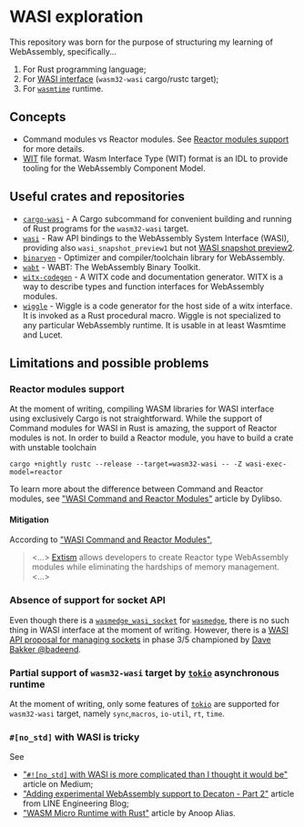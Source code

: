 # WASI exploration

This repository was born for the purpose of structuring my learning of WebAssembly, specifically...

1. For Rust programming language;
2. For [WASI interface] (`wasm32-wasi` cargo/rustc target);
3. For [`wasmtime`] runtime.

## Concepts

* Command modules vs Reactor modules. See [Reactor modules support](#reactor-modules-support) for more details.
* [WIT] file format. Wasm Interface Type (WIT) format is an IDL to provide tooling for the WebAssembly Component Model.

## Useful crates and repositories

* [`cargo-wasi`] - A Cargo subcommand for convenient building and running of Rust programs for the `wasm32-wasi` target.
* [`wasi`] - Raw API bindings to the WebAssembly System Interface (WASI), providing also `wasi_snapshot_preview1` but not [WASI snapshot preview2](https://github.com/nodejs/uvwasi/issues/59).
* [`binaryen`] - Optimizer and compiler/toolchain library for WebAssembly.
* [`wabt`] - WABT: The WebAssembly Binary Toolkit.
* [`witx-codegen`] - A WITX code and documentation generator. WITX is a way to describe types and function interfaces for WebAssembly modules.
* [`wiggle`]  - Wiggle is a code generator for the host side of a witx interface. It is invoked as a Rust procedural macro. Wiggle is not specialized to any particular WebAssembly runtime. It is usable in at least Wasmtime and Lucet.

## Limitations and possible problems

### Reactor modules support

At the moment of writing, compiling WASM libraries for WASI interface using exclusively Cargo is not straightforward. While the support of Command modules for WASI in Rust is amazing, the support of Reactor modules is not. In order to build a Reactor module, you have to build a crate with unstable toolchain

```console
cargo +nightly rustc --release --target=wasm32-wasi -- -Z wasi-exec-model=reactor
```

To learn more about the difference between Command and Reactor modules, see ["WASI Command and Reactor Modules"] article by Dylibso.

#### Mitigation

According to ["WASI Command and Reactor Modules"],

> <...> [Extism] allows developers to create Reactor type WebAssembly modules while eliminating the hardships of memory management. <...>

### Absence of support for socket API

Even though there is a [`wasmedge_wasi_socket`] for [`wasmedge`], there is no such thing in WASI interface at the moment of writing. However, there is a [WASI API proposal for managing sockets] in phase 3/5 championed by [Dave Bakker @badeend].

### Partial support of `wasm32-wasi` target by [`tokio`] asynchronous runtime

At the moment of writing, only some features of [`tokio`] are supported for `wasm32-wasi` target, namely `sync`,`macros`, `io-util`, `rt`, `time`.

### `#[no_std]`  with WASI is tricky

See

* ["`#![no_std]` with WASI is more complicated than I thought it would be"][no_std_with_wasi] article on Medium;
* ["Adding experimental WebAssembly support to Decaton - Part 2"][wasm_support_to_decathon] article from LINE Engineering Blog;
* ["WASM Micro Runtime with Rust"][wasm_micro_runtime] article by Anoop Alias.

[`wasi`]: https://crates.io/crates/wasi
[`cargo-wasi`]: https://crates.io/crates/cargo-wasi
[`binaryen`]: https://github.com/webassembly/binaryen
[`wabt`]: https://github.com/WebAssembly/wabt
[`witx-codegen`]: https://crates.io/crates/witx-codegen
[WASI interface]: https://wasi.dev/
[`wasmtime`]: https://wasmtime.dev/
["WASI Command and Reactor Modules"]: https://dylibso.com/blog/wasi-command-reactor/
[Extism]: https://github.com/extism/extism
[`wasmedge_wasi_socket`]: https://crates.io/crates/wasmedge_wasi_socket
[`wasmedge`]: https://wasmedge.org/
[WASI API proposal for managing sockets]: https://github.com/WebAssembly/wasi-sockets
[Dave Bakker @badeend]: https://github.com/badeend
[`tokio`]: https://tokio.rs/
[no_std_with_wasi]: https://dev.to/thepuzzlemaker/nostd-with-wasi-is-more-complicated-than-i-thought-it-would-be-14j7
[wasm_support_to_decathon]: https://engineering.linecorp.com/en/blog/adding-experimental-webassembly-support-to-decaton-part-2
[wasm_micro_runtime]: https://anoopelias.github.io/posts/wasm-micro-runtime-with-rust/
[WIT]: https://github.com/WebAssembly/component-model/blob/main/design/mvp/WIT.md
[`wiggle`]: https://crates.io/crates/wiggle
